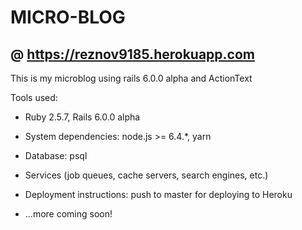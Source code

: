 # MICRO-BLOG
## @ https://reznov9185.herokuapp.com

This is my microblog using rails 6.0.0 alpha and ActionText

Tools used:

* Ruby 2.5.7, Rails 6.0.0 alpha

* System dependencies: node.js >= 6.4.*, yarn

* Database: psql

* Services (job queues, cache servers, search engines, etc.)

* Deployment instructions: push to master for deploying to Heroku

* ...more coming soon!
